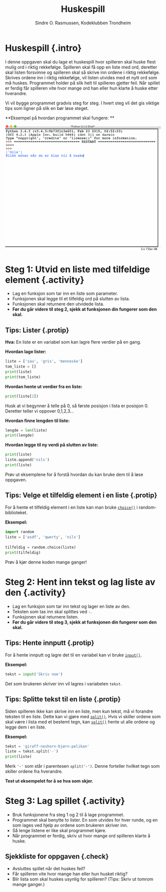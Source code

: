 ﻿---
title: Huskespill
level: 3
author: Sindre O. Rasmussen, Kodeklubben Trondheim
language: nb
---

# Huskespill {.intro}
I denne oppgaven skal du lage et huskespill hvor spilleren skal huske flest mulig ord i riktig rekkefølge. Spilleren skal få opp en liste med ord, deretter skal listen forsvinne og spilleren skal så skrive inn ordene i riktig rekkefølge. Skrives ordene inn i riktig rekkefølge, vil listen utvides med et nytt ord som må huskes. Programmet holder på slik helt til spilleren gjetter feil. Når spillet er ferdig får spilleren vite hvor mange ord han eller hun klarte å huske etter hverandre.

Vi vil bygge programmet gradvis steg for steg. I hvert steg vil det gis viktige tips som ligner på slik en bør løse steget.

**Eksempel på hvordan programmet skal fungere: **

![](memo.gif)


# Steg 1: Utvid en liste med tilfeldige element {.activity}
- Lag en funksjon som tar inn en liste som parameter.
- Funksjonen skal legge til et tilfeldig ord på slutten av lista.
- Funksjonen skal returnere den utvidede lista.
- **Før du går videre til steg 2, sjekk at funksjonen din fungerer som den skal.**

## Tips: Lister {.protip}
**Hva:** En liste er en variabel som kan lagre flere verdier på en gang.

**Hvordan lage lister:**
```python
liste = ['sau', 'gris', 'menneske']
tom_liste = []
print(liste)
print(tom_liste)
```
**Hvordan hente ut verdier fra en liste:**
```python
print(liste[2])
```
Husk at vi begynner å telle på 0, så første posisjon i lista er posisjon 0. Deretter teller vi oppover 0,1,2,3...

**Hvordan finne lengden til liste:**
```python
lengde = len(liste)
print(lengde)
```

**Hvordan legge til ny verdi på slutten av liste:**
```python
print(liste)
liste.append('nils')
print(liste)
```
Prøv ut eksemplene for å forstå hvordan du kan bruke dem til å løse oppgaven.

## Tips: Velge et tilfeldig element i en liste {.protip}
For å hente et tilfeldig element i en liste kan man bruke
[`choice()`](https://docs.python.org/3.4/library/random.html#random.choice)
i random-biblioteket.

**Eksempel:**
```python
import random
liste = ['asdf', 'qwerty', 'nils']

tilfeldig = random.choice(liste)
print(tilfeldig)
```
Prøv å kjør denne koden mange ganger!


# Steg 2: Hent inn tekst og lag liste av den {.activity}
- Lag en funksjon som tar inn tekst og lager en liste av den.
- Teksten som tas inn skal splittes ved `-`.
- Funksjonen skal returnere listen.
- **Før du går videre til steg 3, sjekk at funksjonen din fungerer som den skal.**

## Tips: Hente innputt {.protip}
For å hente innputt og lagre det til en variabel kan vi bruke [`input()`].

**Eksempel:**
```python
tekst = input('Skriv noe')
```
Det som brukeren skriver inn vil lagres i variabelen `tekst`.

[`input()`]: https://docs.python.org/3.4/library/functions.html#input

## Tips: Splitte tekst til en liste {.protip}
Siden spilleren ikke kan skrive inn en liste, men kun tekst, må vi forandre teksten til en liste. Dette kan vi gjøre med [`split()`]. Hvis vi skiller ordene som skal være i lista med et bestemt tegn, kan [`split()`] hente ut alle ordene og legge dem i en liste.

**Eksempel:**
```python
tekst = 'giraff-neshorn-bjørn-pelikan'
liste = tekst.split('-')
print(liste)
```
Merk `'-'` som står i parentesen `split('-')`. Denne forteller hvilket tegn som skiller ordene fra hverandre.

**Test ut eksempelet for å se hva som skjer.**

[`split()`]: https://docs.python.org/3/library/stdtypes.html#str.split


# Steg 3: Lag spillet {.activity}
- Bruk funksjonene fra steg 1 og 2 til å lage programmet.
- Programmet skal benytte to lister. En som utvides for hver runde, og en som lages ved hjelp av ordene som brukeren skriver inn.
- Så lenge listene er like skal programmet kjøre.
- Når programmet er ferdig, skriv ut hvor mange ord spilleren klarte å huske.


## Sjekkliste for oppgaven {.check}
* Avsluttes spillet når det huskes feil?
* Får spilleren vite hvor mange han eller hun husket riktig?
* Blir lista som skal huskes usynlig for spilleren? (Tips: Skriv ut tomrom mange ganger.)
